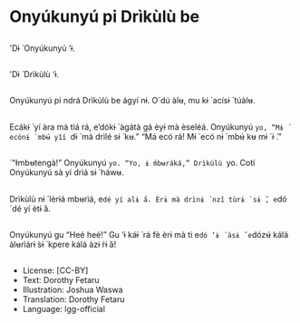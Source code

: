 # Onyúkunyú pi Drìkùlù be

##
'Dɨ ̀ Onyúkunyú ‘ɨ.

##
'Dɨ ̀ Drìkùlù ‘ɨ.

##
Onyúkunyú pi ndrá
Drìkùlù be ágyí nɨ. O`dú
àlʉ, mu kɨ ́ acísɨ ̀ túàlʉ.

##
Ecákɨ ́ yí àra mà tiá rá,
e’dókɨ ́ àgátà gá èyɨ mà
èseléá.
Onyúkunyú `yo, “Mɨ ́
ecónɨ ́ mbʉ́ y1í `dɨ ̀ mà
drìlé sɨ ̀ kʉ.”
“Má ecó rá! Mɨ ́ ecó nɨ ́
mbʉ́ kʉ mɨ `ɨ ́.”

##
́
“Ɨmbʉtengà!”
Onyúkunyú `yo.
“Yo, ɨ ́mbʉráká,” Drìkùlù
`yo.
Cotí Onyúkunyú sà yí
drìá sɨ ̀ háwʉ.

##
Drìkùlù nɨ ́ lèrɨá mbʉrìá,
e`dé yí alɨ ́á. Èrɨ mà drìnɨ ́
nzǐ tùrɨ ̀ sɨ ̌, e`dó `dé yí
ètɨ ́á.

##
Onyúkunyú gu “Heé
heé!”
Gu ‘ɨ káɨ ̀ rá fè èrɨ mà ti
e`dó ‘ɨ ́ àsɨ ̌ e`dózʉ́ kálá
àlʉrìárɨ ̀sɨ ̀ kpere kálá
àzɨ ́rɨ ̀á!

##
* License: [CC-BY]
* Text: Dorothy Fetaru
* Illustration: Joshua Waswa
* Translation: Dorothy Fetaru
* Language: lgg-official
